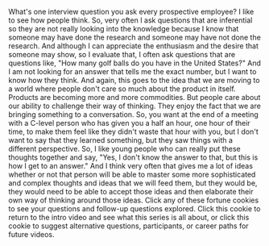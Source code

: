 
What&#39;s one interview question you ask every prospective employee?
I like to see how people think.
So, very often I ask questions
that are inferential
so they are not really looking into the knowledge
because I know that someone may have done the research
and someone may have not done the research.
And although I can appreciate the enthusiasm
and the desire that someone may show,
so I evaluate that,
I often ask questions that
are questions like,
&quot;How many golf balls do you have
in the United States?&quot;
And I am not looking for an answer
that tells me the exact number,
but I want to know how they think.
And again, this goes to the idea
that we are moving to a world
where people don&#39;t care so much
about the product in itself.
Products are becoming more and more commodities.
But people care about our ability
to challenge their way of thinking.
They enjoy the fact that we are bringing
something to a conversation.
So, you want at the end of a meeting
with a C-level person
who has given you a half an hour, one hour of their time,
to make them feel like they didn&#39;t waste
that hour with you,
but I don&#39;t want to say that they learned something,
but they saw things with a different perspective.
So, I like young people
who can really put these thoughts together
and say, &quot;Yes, I don&#39;t know the answer to that,
but this is how I get to an answer.&quot;
And I think very often that gives me a lot of ideas
whether or not that person will be able to master
some more sophisticated and complex thoughts and ideas
that we will feed them,
but they would be,
they would need to be able to accept those ideas
and then elaborate their own way of thinking
around those ideas.
Click any of these fortune cookies
to see your questions and follow-up questions explored.
Click this cookie to return to the intro video
and see what this series is all about,
or click this cookie to suggest
alternative questions,
participants,
or career paths
for future videos.
